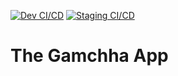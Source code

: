 [![Dev CI/CD](https://github.com/dg1223/Gamchha/actions/workflows/ci-cd-develop.yml/badge.svg)](https://github.com/dg1223/Gamchha/actions/workflows/ci-cd-develop.yml)
[![Staging CI/CD](https://github.com/dg1223/Gamchha/actions/workflows/staging-cd.yml/badge.svg)](https://github.com/dg1223/Gamchha/actions/workflows/staging-cd.yml)

# The Gamchha App
